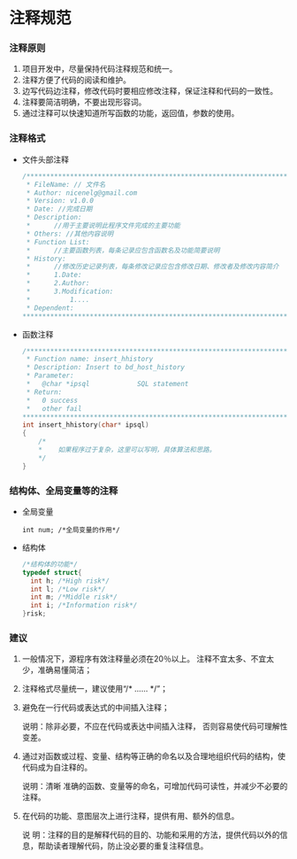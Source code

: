 # 注释规范

### 注释原则

1. 项目开发中，尽量保持代码注释规范和统一。 
2. 注释方便了代码的阅读和维护。 
3. 边写代码边注释，修改代码时要相应修改注释，保证注释和代码的一致性。 
4. 注释要简洁明确，不要出现形容词。  
5. 通过注释可以快速知道所写函数的功能，返回值，参数的使用。

### 注释格式

- 文件头部注释

  ```c
  /******************************************************************************
   * FileName: // 文件名
   * Author: nicenelg@gmail.com
   * Version: v1.0.0
   * Date: //完成日期
   * Description:
   *      //用于主要说明此程序文件完成的主要功能
   * Others: //其他内容说明
   * Function List:
   *      //主要函数列表，每条记录应包含函数名及功能简要说明                      
   * History:
   *      //修改历史记录列表，每条修改记录应包含修改日期、修改者及修改内容简介       
   *      1.Date:
   *      2.Author:
   *      3.Modification:
   *          1....
   * Dependent:
  ******************************************************************************/
  ```

- 函数注释

  ```c
  /******************************************************************************
   * Function name: insert_hhistory
   * Description: Insert to bd_host_history
   * Parameter:
   *   @char *ipsql            SQL statement                                             
   * Return:
   *   0 success
   *   other fail
  ******************************************************************************/
  int insert_hhistory(char* ipsql)
  {
      /*
      *    如果程序过于复杂，这里可以写明，具体算法和思路。
      */
  }
  ```

### 结构体、全局变量等的注释

- 全局变量

  `int num; /*全局变量的作用*/`

- 结构体

  ```c
  /*结构体的功能*/
  typedef struct{
  	int h; /*High risk*/
  	int l; /*Low risk*/
  	int m; /*Middle risk*/
  	int i; /*Information risk*/
  }risk;
  ```

### 建议

1. 一般情况下，源程序有效注释量必须在20％以上。 注释不宜太多、不宜太少，准确易懂简洁；

2. 注释格式尽量统一，建议使用“/* …… */”；

3. 避免在一行代码或表达式的中间插入注释；

   说明：除非必要，不应在代码或表达中间插入注释， 否则容易使代码可理解性变差。

4. 通过对函数或过程、变量、结构等正确的命名以及合理地组织代码的结构，使代码成为自注释的。

   说明：清晰 准确的函数、变量等的命名，可增加代码可读性，并减少不必要的注释。

5. 在代码的功能、意图层次上进行注释，提供有用、额外的信息。

   说 明：注释的目的是解释代码的目的、功能和采用的方法，提供代码以外的信息，帮助读者理解代码，防止没必要的重复注释信息。